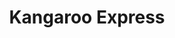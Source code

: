 ---
title: "Kangaroo Express"
url: /kent/kangaroo-express-central-avenue-north/
shop: Lebensmittel
---